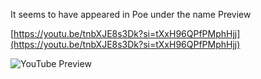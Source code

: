 <!--
date: 2024-07-15T00:08:04
-->

It seems to have appeared in Poe under the name Preview


[https://youtu.be/tnbXJE8s3Dk?si=tXxH96QPfPMphHjj](https://youtu.be/tnbXJE8s3Dk?si=tXxH96QPfPMphHjj)

![YouTube Preview](https://img.youtube.com/vi/tnbXJE8s3Dk/mqdefault.jpg)

